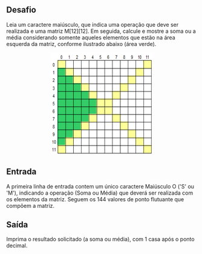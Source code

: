 ## Desafio

Leia um caractere maiúsculo, que indica uma operação que deve ser realizada e
uma matriz M[12][12]. Em seguida, calcule e mostre a soma ou a média
considerando somente aqueles elementos que estão na área esquerda da matriz,
conforme ilustrado abaixo (área verde).

<p align="center">
    <img src="../../../../assets/area-esquerda.png" width="270" height="270">
</p>

## Entrada

A primeira linha de entrada contem um único caractere Maiúsculo O ('S' ou 'M'),
indicando a operação (Soma ou Média) que deverá ser realizada com os elementos
da matriz. Seguem os 144 valores de ponto flutuante que compõem a matriz.

## Saída

Imprima o resultado solicitado (a soma ou média), com 1 casa após o ponto
decimal.
